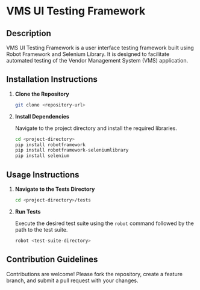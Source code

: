 # VMS UI Testing Framework

## Description

VMS UI Testing Framework is a user interface testing framework built using Robot Framework and Selenium Library. It is designed to facilitate automated testing of the Vendor Management System (VMS) application.

## Installation Instructions

1. **Clone the Repository**

   ```bash
   git clone <repository-url>
   ```

2. **Install Dependencies**

   Navigate to the project directory and install the required libraries.

   ```bash
   cd <project-directory>
   pip install robotframework
   pip install robotframework-seleniumlibrary
   pip install selenium
   ```

## Usage Instructions

1. **Navigate to the Tests Directory**

   ```bash
   cd <project-directory>/tests
   ```

2. **Run Tests**

   Execute the desired test suite using the `robot` command followed by the path to the test suite.

   ```bash
   robot <test-suite-directory>
   ```

## Contribution Guidelines

Contributions are welcome! Please fork the repository, create a feature branch, and submit a pull request with your changes.
